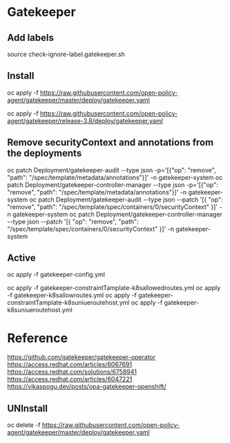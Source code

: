 # Gatekeeper

## Add labels 
source check-ignore-label.gatekeeper.sh

## Install 
oc apply -f https://raw.githubusercontent.com/open-policy-agent/gatekeeper/master/deploy/gatekeeper.yaml

oc apply -f https://raw.githubusercontent.com/open-policy-agent/gatekeeper/release-3.8/deploy/gatekeeper.yaml


## Remove securityContext and annotations from the deployments
oc patch Deployment/gatekeeper-audit --type json -p='[{"op": "remove", "path": "/spec/template/metadata/annotations"}]' -n gatekeeper-system
oc patch Deployment/gatekeeper-controller-manager --type json -p='[{"op": "remove", "path": "/spec/template/metadata/annotations"}]' -n gatekeeper-system
oc patch Deployment/gatekeeper-audit --type json --patch '[{ "op": "remove", "path": "/spec/template/spec/containers/0/securityContext" }]' -n gatekeeper-system
oc patch Deployment/gatekeeper-controller-manager --type json --patch '[{ "op": "remove", "path": "/spec/template/spec/containers/0/securityContext" }]' -n gatekeeper-system

## Active
oc apply -f gatekeeper-config.yml

oc apply -f gatekeeper-constraintTamplate-k8sallowedroutes.yml
oc apply -f gatekeeper-k8sallowroutes.yml
oc apply -f gatekeeper-constraintTamplate-k8suniueroutehost.yml
oc apply -f gatekeeper-k8suniueroutehost.yml

# Reference
https://github.com/gatekeeper/gatekeeper-operator
https://access.redhat.com/articles/6067691
https://access.redhat.com/solutions/6758941
https://access.redhat.com/articles/6047221
https://vikaspogu.dev/posts/opa-gatekeeper-openshift/

## UNInstall 
oc delete -f https://raw.githubusercontent.com/open-policy-agent/gatekeeper/master/deploy/gatekeeper.yaml
